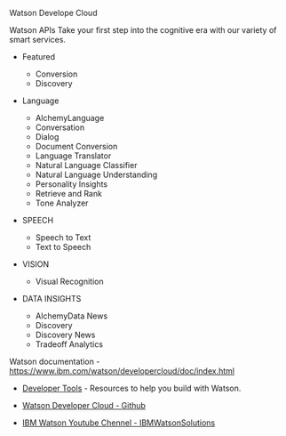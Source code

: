 
Watson Develope Cloud

Watson APIs
Take your first step into the cognitive era with our variety of smart services.

* Featured
  * Conversion
  * Discovery

* Language
  * AlchemyLanguage
  * Conversation
  * Dialog
  * Document Conversion
  * Language Translator
  * Natural Language Classifier
  * Natural Language Understanding
  * Personality Insights
  * Retrieve and Rank
  * Tone Analyzer

* SPEECH
  * Speech to Text
  * Text to Speech

* VISION
  * Visual Recognition

* DATA INSIGHTS
  * AlchemyData News
  * Discovery
  * Discovery News
  * Tradeoff Analytics

Watson documentation - https://www.ibm.com/watson/developercloud/doc/index.html

* [Developer Tools](https://www.ibm.com/watson/developercloud/developer-tools.html) - Resources to help you build with Watson.
* [Watson Developer Cloud - Github](https://github.com/watson-developer-cloud/)

* [IBM Watson Youtube Chennel - IBMWatsonSolutions](https://www.youtube.com/user/IBMWatsonSolutions)
